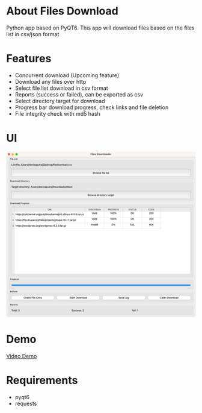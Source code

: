 # About Files Download
Python app based on PyQT6. This app will download files based on the files list in csv/json format

# Features
* Concurrent download (Upcoming feature)
* Download any files over http 
* Select file list download in csv format
* Reports (success or failed), can be exported as csv
* Select directory target for download
* Progress bar download progress, check links and file deletion
* File integrity check with md5 hash

# UI
![UI design](ui.png "UI Design")

# Demo
[Video Demo](https://www.youtube.com/watch?v=DV2SD20nhZI)

# Requirements
* pyqt6
* requests


